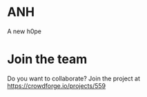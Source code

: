 # ANH
A new h0pe

 # Join the team 
 Do you want to collaborate? Join the project at https://crowdforge.io/projects/559